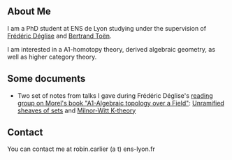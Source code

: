 ## About Me
I am a PhD student at ENS de Lyon studying under the supervision of [Frédéric Déglise](http://deglise.perso.math.cnrs.fr/) and [Bertrand Toën](https://www.math-beb.net/).

I am interested in a A1-homotopy theory, derived algebraic geometry, as well as higher category theory. 

## Some documents 
- Two set of notes from talks I gave during Frédéric Déglise's [reading group on Morel's book "A1-Algebraic topology over a Field"](http://deglise.perso.math.cnrs.fr/Morel.html): [Unramified sheaves of sets](/documents/unramified_sheaves.pdf) and [Milnor-Witt K-theory](/documents/milnor_witt.pdf)

## Contact
You can contact me at robin.carlier (a t) ens-lyon.fr
